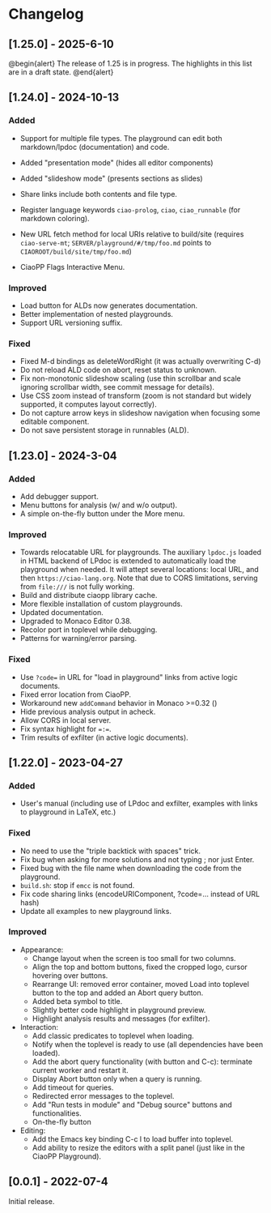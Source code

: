 # Changelog

## [1.25.0] - 2025-6-10

@begin{alert}
The release of 1.25 is in progress. The highlights in this list are in
a draft state.
@end{alert}

## [1.24.0] - 2024-10-13

### Added

 - Support for multiple file types. The playground can edit both
   markdown/lpdoc (documentation) and code.

 - Added "presentation mode" (hides all editor components)
 - Added "slideshow mode" (presents sections as slides)
 - Share links include both contents and file type.
 - Register language keywords `ciao-prolog`, `ciao`,
   `ciao_runnable` (for markdown coloring).
 - New URL fetch method for local URIs relative to build/site
   (requires `ciao-serve-mt`; `SERVER/playground/#/tmp/foo.md` points to
   `CIAOROOT/build/site/tmp/foo.md`)
 - CiaoPP Flags Interactive Menu.

### Improved

 - Load button for ALDs now generates documentation.
 - Better implementation of nested playgrounds.
 - Support URL versioning suffix.

### Fixed

 - Fixed M-d bindings as deleteWordRight (it was actually
   overwriting C-d)
 - Do not reload ALD code on abort, reset status to unknown.
 - Fix non-monotonic slideshow scaling (use thin scrollbar and
   scale ignoring scrollbar width, see commit message for details).
 - Use CSS zoom instead of transform (zoom is not standard but
   widely supported, it computes layout correctly).
 - Do not capture arrow keys in slideshow navigation when
   focusing some editable component.
 - Do not save persistent storage in runnables (ALD).

## [1.23.0] - 2024-3-04

### Added

 - Add debugger support.
 - Menu buttons for analysis (w/ and w/o output).
 - A simple on-the-fly button under the More menu.

### Improved

 - Towards relocatable URL for playgrounds. The auxiliary `lpdoc.js`
   loaded in HTML backend of LPdoc is extended to automatically load
   the playground when needed. It will attept several locations: local
   URL, and then `https://ciao-lang.org`. Note that due to CORS
   limitations, serving from `file:///` is not fully working.
 - Build and distribute ciaopp library cache.
 - More flexible installation of custom playgrounds.
 - Updated documentation.
 - Upgraded to Monaco Editor 0.38.
 - Recolor port in toplevel while debugging.
 - Patterns for warning/error parsing.

### Fixed

 - Use `?code=` in URL for "load in playground" links from active
   logic documents.
 - Fixed error location from CiaoPP.
 - Workaround new `addCommand` behavior in Monaco >=0.32 ()
 - Hide previous analysis output in acheck.
 - Allow CORS in local server.
 - Fix syntax highlight for `=:=`.
 - Trim results of exfilter (in active logic documents).

## [1.22.0] - 2023-04-27

### Added

 - User's manual (including use of LPdoc and exfilter, examples with
   links to playground in LaTeX, etc.)

### Fixed

 - No need to use the "triple backtick with spaces" trick.
 - Fix bug when asking for more solutions and not typing ; nor just Enter.
 - Fixed bug with the file name when downloading the code from the
   playground.
 - `build.sh`: stop if `emcc` is not found.
 - Fix code sharing links (encodeURIComponent, ?code=... instead of
   URL hash)
 - Update all examples to new playground links.

### Improved

 - Appearance:
   - Change layout when the screen is too small for two columns.
   - Align the top and bottom buttons, fixed the cropped
     logo, cursor hovering over buttons.
   - Rearrange UI: removed error container, moved Load into toplevel
     button to the top and added an Abort query button.
   - Added beta symbol to title.
   - Slightly better code highlight in playground preview.
   - Highlight analysis results and messages (for exfilter).
 - Interaction:
   - Add classic predicates to toplevel when loading.
   - Notify when the toplevel is ready to use (all dependencies have
     been loaded).
   - Add the abort query functionality (with button and C-c):
     terminate current worker and restart it.
   - Display Abort button only when a query is running.
   - Add timeout for queries.
   - Redirected error messages to the toplevel.
   - Add "Run tests in module" and "Debug source" buttons and
     functionalities.
   - On-the-fly button
 - Editing:
   - Add the Emacs key binding C-c l to load buffer into toplevel.
   - Add ability to resize the editors with a split panel (just like
     in the CiaoPP Playground).

## [0.0.1] - 2022-07-4

Initial release.
